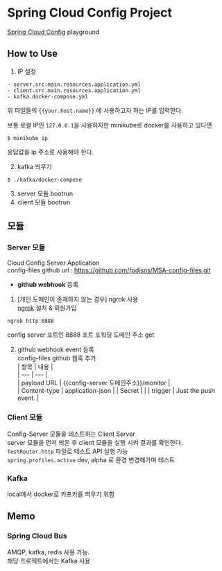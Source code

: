 # Spring Cloud Config Project

[Spring Cloud Config](https://cloud.spring.io/spring-cloud-config/reference/html/) playground  

## How to Use
1. IP 설정
```
- server.src.main.resources.application.yml
- client.src.main.resources.application.yml
- kafka.docker-compose.yml
```  
위 파일들의 `{{your.host.name}}` 에 사용하고자 하는 IP를 입력한다.  

보통 로컬 IP인 `127.0.0.1`을 사용하지만 minikube로 docker를 사용하고 있다면
```shell
$ minikube ip
```
응답값을 ip 주소로 사용해야 한다.

2. kafka 띄우기
```shell
$ ./kafka/docker-compose
```
3. server 모듈 bootrun
4. client 모듈 bootrun

## 모듈
### Server 모듈

Cloud Config Server Application  
config-files github url : https://github.com/fpdjsns/MSA-config-files.git

- **github webhook** 등록
1. \[개인 도메인이 존재하지 않는 경우] ngrok 사용  
  [ngrok](https://dashboard.ngrok.com/get-started/setup) 설치 & 회원가입
```shell
ngrok http 8888
```
  config server 포트인 8888 포트 포워딩 도메인 주소 get  

2. github webhook event 등록  
   config-files github 웹훅 추가  
   | 항목 | 내용 |   
   | --- | --- |   
   | payload URL | {{config-server 도메인주소}}/monitor |  
   | Content-type | application-json |
   | Secret |  |
   | trigger | Just the push event. |
   
### Client 모듈

Config-Server 모듈을 테스트하는 Client Server  
server 모듈을 먼저 띄운 후 client 모듈을 실행 시켜 결과를 확인한다.  
`TestRouter.http` 파일로 테스트 API 실행 가능  
`spring.profiles.active` dev, alpha 로 환경 변경해가며 테스트  

### Kafka

local에서 docker로 카프카를 띄우기 위함

## Memo

### Spring Cloud Bus  
  AMQP, kafka, redis 사용 가능.  
  해당 프로젝트에서는 Kafka 사용
